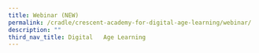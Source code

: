 ```yaml
---
title: Webinar (NEW)
permalink: /cradle/crescent-academy-for-digital-age-learning/webinar/
description: ""
third_nav_title: Digital   Age Learning
---
```

